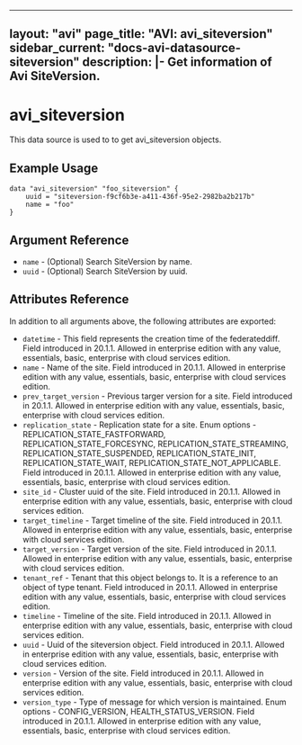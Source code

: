 <!--
    Copyright 2021 VMware, Inc.
    SPDX-License-Identifier: Mozilla Public License 2.0
-->
---
layout: "avi"
page_title: "AVI: avi_siteversion"
sidebar_current: "docs-avi-datasource-siteversion"
description: |-
  Get information of Avi SiteVersion.
---

# avi_siteversion

This data source is used to to get avi_siteversion objects.

## Example Usage

```hcl
data "avi_siteversion" "foo_siteversion" {
    uuid = "siteversion-f9cf6b3e-a411-436f-95e2-2982ba2b217b"
    name = "foo"
}
```

## Argument Reference

* `name` - (Optional) Search SiteVersion by name.
* `uuid` - (Optional) Search SiteVersion by uuid.

## Attributes Reference

In addition to all arguments above, the following attributes are exported:

* `datetime` - This field represents the creation time of the federateddiff. Field introduced in 20.1.1. Allowed in enterprise edition with any value, essentials, basic, enterprise with cloud services edition.
* `name` - Name of the site. Field introduced in 20.1.1. Allowed in enterprise edition with any value, essentials, basic, enterprise with cloud services edition.
* `prev_target_version` - Previous targer version for a site. Field introduced in 20.1.1. Allowed in enterprise edition with any value, essentials, basic, enterprise with cloud services edition.
* `replication_state` - Replication state for a site. Enum options - REPLICATION_STATE_FASTFORWARD, REPLICATION_STATE_FORCESYNC, REPLICATION_STATE_STREAMING, REPLICATION_STATE_SUSPENDED, REPLICATION_STATE_INIT, REPLICATION_STATE_WAIT, REPLICATION_STATE_NOT_APPLICABLE. Field introduced in 20.1.1. Allowed in enterprise edition with any value, essentials, basic, enterprise with cloud services edition.
* `site_id` - Cluster uuid of the site. Field introduced in 20.1.1. Allowed in enterprise edition with any value, essentials, basic, enterprise with cloud services edition.
* `target_timeline` - Target timeline of the site. Field introduced in 20.1.1. Allowed in enterprise edition with any value, essentials, basic, enterprise with cloud services edition.
* `target_version` - Target version of the site. Field introduced in 20.1.1. Allowed in enterprise edition with any value, essentials, basic, enterprise with cloud services edition.
* `tenant_ref` - Tenant that this object belongs to. It is a reference to an object of type tenant. Field introduced in 20.1.1. Allowed in enterprise edition with any value, essentials, basic, enterprise with cloud services edition.
* `timeline` - Timeline of the site. Field introduced in 20.1.1. Allowed in enterprise edition with any value, essentials, basic, enterprise with cloud services edition.
* `uuid` - Uuid of the siteversion object. Field introduced in 20.1.1. Allowed in enterprise edition with any value, essentials, basic, enterprise with cloud services edition.
* `version` - Version of the site. Field introduced in 20.1.1. Allowed in enterprise edition with any value, essentials, basic, enterprise with cloud services edition.
* `version_type` - Type of message for which version is maintained. Enum options - CONFIG_VERSION, HEALTH_STATUS_VERSION. Field introduced in 20.1.1. Allowed in enterprise edition with any value, essentials, basic, enterprise with cloud services edition.

